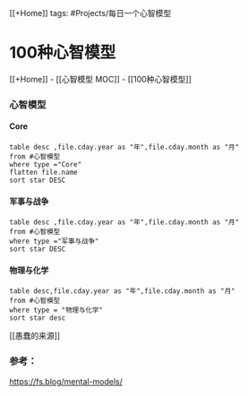 
[[+Home]]
tags: #Projects/每日一个心智模型 
# 100种心智模型
[[+Home]] - [[心智模型 MOC]] - [[100种心智模型]]
### 心智模型

#### Core
```dataview
table desc ,file.cday.year as "年",file.cday.month as "月" 
from #心智模型 
where type ="Core" 
flatten file.name
sort star DESC
```


#### 军事与战争
```dataview
table desc ,file.cday.year as "年",file.cday.month as "月" 
from #心智模型 
where type ="军事与战争"
sort star DESC
```

#### 物理与化学
```dataview
table desc,file.cday.year as "年",file.cday.month as "月" 
from #心智模型 
where type = "物理与化学" 
sort star desc
```


[[愚蠢的来源]]



### 参考：
https://fs.blog/mental-models/